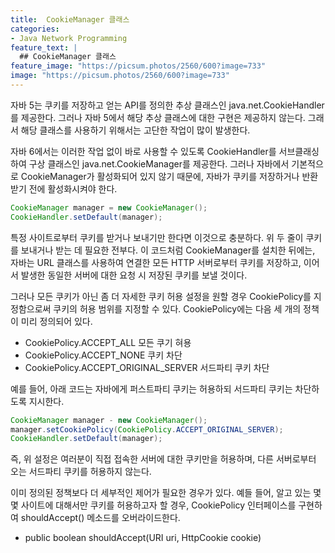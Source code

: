 ```yaml
---
title:  CookieManager 클래스
categories:
- Java Network Programming
feature_text: |
  ## CookieManager 클래스
feature_image: "https://picsum.photos/2560/600?image=733"
image: "https://picsum.photos/2560/600?image=733"
---
```


자바 5는 쿠키를 저장하고 얻는 API를 정의한 추상 클래스인 java.net.CookieHandler를 제공한다. 그러나 자바 5에서 해당 추상 클래스에 대한 구현은 제공하지 않는다. 그래서 해당 클래스를 사용하기 위해서는 고단한 작업이 많이 발생한다.  

자바 6에서는 이러한 작업 없이 바로 사용할 수 있도록 CookieHandler를 서브클래싱하여 구상 클래스인 java.net.CookieManager를 제공한다. 그러나 자바에서 기본적으로 CookieManager가 활성화되어 있지 않기 때문에, 자바가 쿠키를 저장하거나 반환받기 전에 활성화시켜야 한다.  

```java
CookieManager manager = new CookieManager();
CookieHandler.setDefault(manager);
```

특정 사이트로부터 쿠키를 받거나 보내기만 한다면 이것으로 충분하다. 위 두 줄이 쿠키를 보내거나 받는 데 필요한 전부다. 이 코드처럼 CookieManager를 설치한 뒤에는, 자바는 URL 클래스를 사용하여 연결한 모든 HTTP 서버로부터 쿠키를 저장하고, 이어서 발생한 동일한 서버에 대한 요청 시 저장된 쿠키를 보낼 것이다.  

그러나 모든 쿠키가 아닌 좀 더 자세한 쿠키 허용 설정을 원할 경우 CookiePolicy를 지정함으로써 쿠키의 허용 범위를 지정할 수 있다. CookiePolicy에는 다음 세 개의 정책이 미리 정의되어 있다.  

+ CookiePolicy.ACCEPT_ALL 모든 쿠기 혀용
+ CookiePolicy.ACCEPT_NONE 쿠키 차단
+ CookiePolicy.ACCEPT_ORIGINAL_SERVER 서드파티 쿠키 차단  

예를 들어, 아래 코드는 자바에게 퍼스트파티 쿠키는 허용하되 서드파티 쿠키는 차단하도록 지시한다.  

```java
CookieManager manager - new CookieManager();
manager.setCookiePolicy(CookiePolicy.ACCEPT_ORIGINAL_SERVER);
CookieHandler.setDefault(manager);
```

즉, 위 설정은 여러분이 직접 접속한 서버에 대한 쿠키만을 허용하며, 다른 서버로부터 오는 서드파티 쿠키를 허용하지 않는다.  

이미 정의된 정책보다 더 세부적인 제어가 필요한 경우가 있다. 예들 들어, 알고 있는 몇몇 사이트에 대해서만 쿠키를 허용하고자 할 경우, CookiePolicy 인터페이스를 구현하여 shouldAccept() 메소드를 오버라이드한다.  

+ public boolean shouldAccept(URI uri, HttpCookie cookie)
